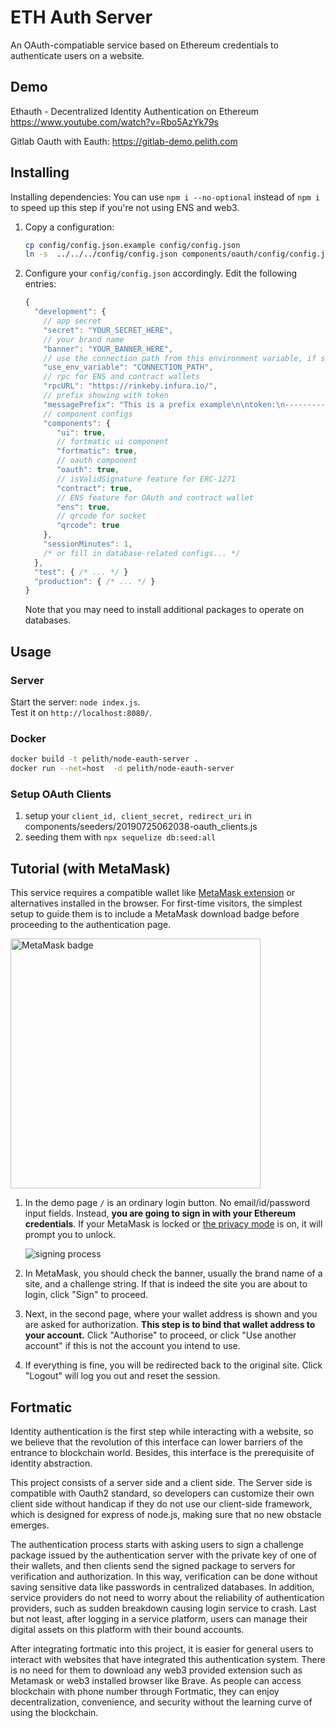 # ETH Auth Server

An OAuth-compatiable service based on Ethereum credentials to authenticate users on a website.

## Demo

Ethauth - Decentralized Identity Authentication on Ethereum https://www.youtube.com/watch?v=Rbo5AzYk79s

Gitlab Oauth with Eauth: https://gitlab-demo.pelith.com

## Installing

Installing dependencies: You can use `npm i --no-optional` instead of `npm i` to speed up this step if you're not using ENS and web3.

1. Copy a configuration:
   ```bash
   cp config/config.json.example config/config.json
   ln -s  ../../../config/config.json components/oauth/config/config.json
   ```

2. Configure your `config/config.json` accordingly. Edit the following entries:
   ```js
   {
     "development": {
       // app secret
       "secret": "YOUR_SECRET_HERE",
       // your brand name
       "banner": "YOUR_BANNER_HERE",
       // use the connection path from this environment variable, if specified
       "use_env_variable": "CONNECTION_PATH",
       // rpc for ENS and contract wallets
       "rpcURL": "https://rinkeby.infura.io/",
       // prefix showing with token
       "messagePrefix": "This is a prefix example\n\ntoken:\n----------\n",
       // component configs
       "components": {
          "ui": true,
          // fortmatic ui component
          "fortmatic": true,
          // oauth component
          "oauth": true,
          // isValidSignature feature for ERC-1271
          "contract": true,
          // ENS feature for OAuth and contract wallet
          "ens": true,
          // qrcode for socket
          "qrcode": true
       },
       "sessionMinutes": 1,
       /* or fill in database-related configs... */
     },
     "test": { /* ... */ }
     "production": { /* ... */ }
   }
   ```

   Note that you may need to install additional packages to operate on databases.

## Usage
### Server

Start the server: `node index.js`. \
Test it on `http://localhost:8080/`.

### Docker

```bash
docker build -t pelith/node-eauth-server .
docker run --net=host  -d pelith/node-eauth-server
```

### Setup OAuth Clients

  1. setup your `client_id, client_secret, redirect_uri` in components/seeders/20190725062038-oauth_clients.js
  2. seeding them with `npx sequelize db:seed:all`


## Tutorial (with MetaMask)

This service requires a compatible wallet like [MetaMask extension](https://github.com/MetaMask/metamask-extension) or alternatives installed in the browser. For first-time visitors, the simplest setup to guide them is to include a MetaMask download badge before proceeding to the authentication page.

[<img alt="MetaMask badge" src="https://raw.githubusercontent.com/MetaMask/faq/master/images/download-metamask.png" width="400">](https://metamask.io)

1. In the demo page `/` is an ordinary login button. No email/id/password input fields. Instead, **you are going to sign in with your Ethereum credentials**. If your MetaMask is locked or [the privacy mode](https://medium.com/metamask/introducing-privacy-mode-42549d4870fa) is on, it will prompt you to unlock.

   ![signing process](https://user-images.githubusercontent.com/5269414/43250814-cbdc2832-90f0-11e8-8a75-71565fbb9e3d.png)

2. In MetaMask, you should check the banner, usually the brand name of a site, and a challenge string. If that is indeed the site you are about to login, click "Sign" to proceed.
3. Next, in the second page, where your wallet address is shown and you are asked for authorization. **This step is to bind that wallet address to your account.** Click "Authorise" to proceed, or click "Use another account" if this is not the account you intend to use.
4. If everything is fine, you will be redirected back to the original site. Click "Logout" will log you out and reset the session.

## Fortmatic

Identity authentication is the first step while interacting with a website, so we believe that the revolution of this interface can lower barriers of the entrance to blockchain world. Besides, this interface is the prerequisite of identity abstraction.

This project consists of a server side and a client side. The Server side is compatible with Oauth2 standard, so developers can customize their own client side without handicap if they do not use our client-side framework, which is designed for express of node.js, making sure that no new obstacle emerges.

The authentication process starts with asking users to sign a challenge package issued by the authentication server with the private key of one of their wallets, and then clients send the signed package to servers for verification and authorization. In this way, verification can be done without saving sensitive data like passwords in centralized databases. In addition, service providers do not need to worry about the reliability of authentication providers, such as sudden breakdown causing login service to crash. Last but not least, after logging in a service platform, users can manage their digital assets on this platform with their bound accounts.

After integrating fortmatic into this project, it is easier for general users to interact with websites that have integrated this authentication system. There is no need for them to download any web3 provided extension such as Metamask or web3 installed browser like Brave. As people can access blockchain with phone number through Fortmatic, they can enjoy decentralization, convenience, and security without the learning curve of using the blockchain.
